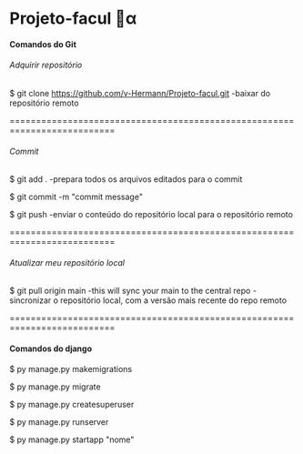 # Projeto-facul 🐘α

#### Comandos do Git 

###### Adquirir repositório

$ git clone https://github.com/v-Hermann/Projeto-facul.git
-baixar do repositório remoto

==========================================================================

###### Commit

$ git add . 
-prepara todos os arquivos editados para o commit

$ git commit -m "commit message"

$ git push
-enviar o conteúdo do repositório local para o repositório remoto

==========================================================================

###### Atualizar meu repositório local

$ git pull origin main
-this will sync your main to the central repo
-sincronizar o repositório local, com a versão mais recente do repo remoto

==========================================================================

#### Comandos do django

$ py manage.py makemigrations

$ py manage.py migrate

$ py manage.py createsuperuser

$ py manage.py runserver

$ py manage.py startapp "nome"
